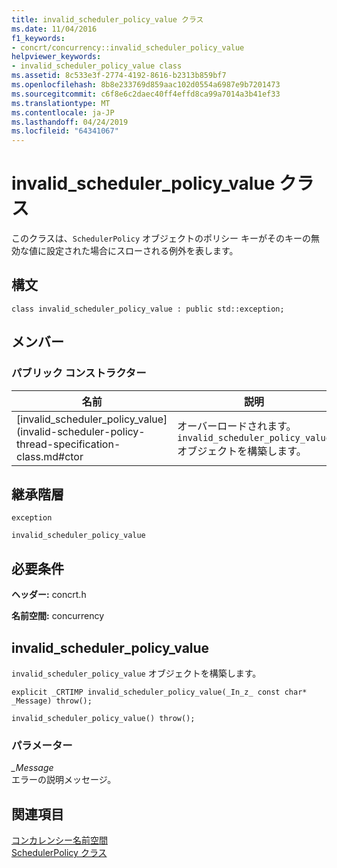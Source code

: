 ```yaml
---
title: invalid_scheduler_policy_value クラス
ms.date: 11/04/2016
f1_keywords:
- concrt/concurrency::invalid_scheduler_policy_value
helpviewer_keywords:
- invalid_scheduler_policy_value class
ms.assetid: 8c533e3f-2774-4192-8616-b2313b859bf7
ms.openlocfilehash: 8b8e233769d859aac102d0554a6987e9b7201473
ms.sourcegitcommit: c6f8e6c2daec40ff4effd8ca99a7014a3b41ef33
ms.translationtype: MT
ms.contentlocale: ja-JP
ms.lasthandoff: 04/24/2019
ms.locfileid: "64341067"
---
```

# <a name="invalidschedulerpolicyvalue-class"></a>invalid_scheduler_policy_value クラス

このクラスは、`SchedulerPolicy` オブジェクトのポリシー キーがそのキーの無効な値に設定された場合にスローされる例外を表します。

## <a name="syntax"></a>構文

```
class invalid_scheduler_policy_value : public std::exception;
```

## <a name="members"></a>メンバー

### <a name="public-constructors"></a>パブリック コンストラクター

|名前|説明|
|----------|-----------------|
|[invalid_scheduler_policy_value](invalid-scheduler-policy-thread-specification-class.md#ctor|オーバーロードされます。 `invalid_scheduler_policy_value` オブジェクトを構築します。|

## <a name="inheritance-hierarchy"></a>継承階層

`exception`

`invalid_scheduler_policy_value`

## <a name="requirements"></a>必要条件

**ヘッダー:** concrt.h

**名前空間:** concurrency

##  <a name="ctor"></a> invalid_scheduler_policy_value

`invalid_scheduler_policy_value` オブジェクトを構築します。

```
explicit _CRTIMP invalid_scheduler_policy_value(_In_z_ const char* _Message) throw();

invalid_scheduler_policy_value() throw();
```

### <a name="parameters"></a>パラメーター

*_Message*<br/>
エラーの説明メッセージ。

## <a name="see-also"></a>関連項目

[コンカレンシー名前空間](concurrency-namespace.md)<br/>
[SchedulerPolicy クラス](schedulerpolicy-class.md)
